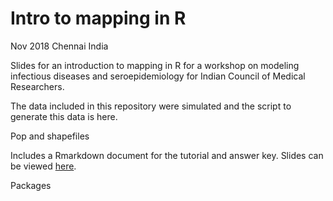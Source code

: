 # Intro to mapping in R
Nov 2018
Chennai India

Slides for an introduction to mapping in R for a workshop on modeling infectious diseases and seroepidemiology for Indian Council of Medical Researchers.

The data included in this repository were simulated and the script to generate this data is here.

Pop and shapefiles

Includes a Rmarkdown document for the tutorial and answer key.
Slides can be viewed [here](https://mrajeev08.github.io/ggplot-intro/).

Packages
